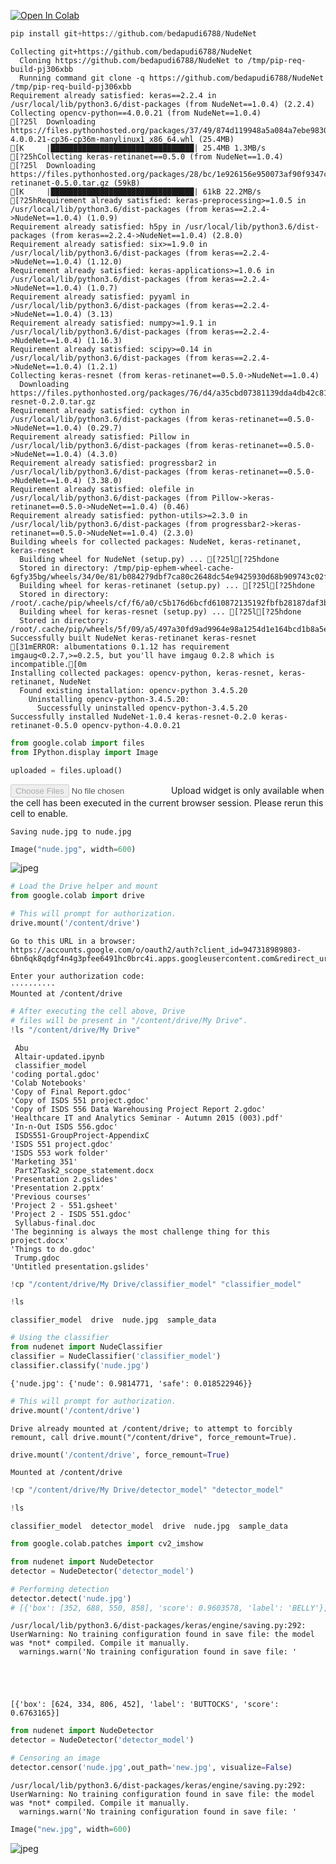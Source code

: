 <a href="https://colab.research.google.com/github/lahorekid/cnn/blob/master/Nude_classifier.ipynb" target="_parent"><img src="https://colab.research.google.com/assets/colab-badge.svg" alt="Open In Colab"/></a>


```python
pip install git+https://github.com/bedapudi6788/NudeNet
```

    Collecting git+https://github.com/bedapudi6788/NudeNet
      Cloning https://github.com/bedapudi6788/NudeNet to /tmp/pip-req-build-pj306xbb
      Running command git clone -q https://github.com/bedapudi6788/NudeNet /tmp/pip-req-build-pj306xbb
    Requirement already satisfied: keras==2.2.4 in /usr/local/lib/python3.6/dist-packages (from NudeNet==1.0.4) (2.2.4)
    Collecting opencv-python==4.0.0.21 (from NudeNet==1.0.4)
    [?25l  Downloading https://files.pythonhosted.org/packages/37/49/874d119948a5a084a7ebe98308214098ef3471d76ab74200f9800efeef15/opencv_python-4.0.0.21-cp36-cp36m-manylinux1_x86_64.whl (25.4MB)
    [K     |████████████████████████████████| 25.4MB 1.3MB/s 
    [?25hCollecting keras-retinanet==0.5.0 (from NudeNet==1.0.4)
    [?25l  Downloading https://files.pythonhosted.org/packages/28/bc/1e926156e950073af90f9347cb74bf4a75e749942e75f398472bad7ef146/keras-retinanet-0.5.0.tar.gz (59kB)
    [K     |████████████████████████████████| 61kB 22.2MB/s 
    [?25hRequirement already satisfied: keras-preprocessing>=1.0.5 in /usr/local/lib/python3.6/dist-packages (from keras==2.2.4->NudeNet==1.0.4) (1.0.9)
    Requirement already satisfied: h5py in /usr/local/lib/python3.6/dist-packages (from keras==2.2.4->NudeNet==1.0.4) (2.8.0)
    Requirement already satisfied: six>=1.9.0 in /usr/local/lib/python3.6/dist-packages (from keras==2.2.4->NudeNet==1.0.4) (1.12.0)
    Requirement already satisfied: keras-applications>=1.0.6 in /usr/local/lib/python3.6/dist-packages (from keras==2.2.4->NudeNet==1.0.4) (1.0.7)
    Requirement already satisfied: pyyaml in /usr/local/lib/python3.6/dist-packages (from keras==2.2.4->NudeNet==1.0.4) (3.13)
    Requirement already satisfied: numpy>=1.9.1 in /usr/local/lib/python3.6/dist-packages (from keras==2.2.4->NudeNet==1.0.4) (1.16.3)
    Requirement already satisfied: scipy>=0.14 in /usr/local/lib/python3.6/dist-packages (from keras==2.2.4->NudeNet==1.0.4) (1.2.1)
    Collecting keras-resnet (from keras-retinanet==0.5.0->NudeNet==1.0.4)
      Downloading https://files.pythonhosted.org/packages/76/d4/a35cbd07381139dda4db42c81b88c59254faac026109022727b45b31bcad/keras-resnet-0.2.0.tar.gz
    Requirement already satisfied: cython in /usr/local/lib/python3.6/dist-packages (from keras-retinanet==0.5.0->NudeNet==1.0.4) (0.29.7)
    Requirement already satisfied: Pillow in /usr/local/lib/python3.6/dist-packages (from keras-retinanet==0.5.0->NudeNet==1.0.4) (4.3.0)
    Requirement already satisfied: progressbar2 in /usr/local/lib/python3.6/dist-packages (from keras-retinanet==0.5.0->NudeNet==1.0.4) (3.38.0)
    Requirement already satisfied: olefile in /usr/local/lib/python3.6/dist-packages (from Pillow->keras-retinanet==0.5.0->NudeNet==1.0.4) (0.46)
    Requirement already satisfied: python-utils>=2.3.0 in /usr/local/lib/python3.6/dist-packages (from progressbar2->keras-retinanet==0.5.0->NudeNet==1.0.4) (2.3.0)
    Building wheels for collected packages: NudeNet, keras-retinanet, keras-resnet
      Building wheel for NudeNet (setup.py) ... [?25l[?25hdone
      Stored in directory: /tmp/pip-ephem-wheel-cache-6gfy35bg/wheels/34/0e/81/b084279dbf7ca80c2648dc54e9425930d68b909743c02f7556
      Building wheel for keras-retinanet (setup.py) ... [?25l[?25hdone
      Stored in directory: /root/.cache/pip/wheels/cf/f6/a0/c5b176d6bcfd610872135192fbfb28187daf3b852893ae6eb8
      Building wheel for keras-resnet (setup.py) ... [?25l[?25hdone
      Stored in directory: /root/.cache/pip/wheels/5f/09/a5/497a30fd9ad9964e98a1254d1e164bcd1b8a5eda36197ecb3c
    Successfully built NudeNet keras-retinanet keras-resnet
    [31mERROR: albumentations 0.1.12 has requirement imgaug<0.2.7,>=0.2.5, but you'll have imgaug 0.2.8 which is incompatible.[0m
    Installing collected packages: opencv-python, keras-resnet, keras-retinanet, NudeNet
      Found existing installation: opencv-python 3.4.5.20
        Uninstalling opencv-python-3.4.5.20:
          Successfully uninstalled opencv-python-3.4.5.20
    Successfully installed NudeNet-1.0.4 keras-resnet-0.2.0 keras-retinanet-0.5.0 opencv-python-4.0.0.21



```python
from google.colab import files
from IPython.display import Image
```


```python
uploaded = files.upload()
```



<input type="file" id="files-150d96ea-8a6d-4f70-beae-a2c96a8fe058" name="files[]" multiple disabled />
<output id="result-150d96ea-8a6d-4f70-beae-a2c96a8fe058">
 Upload widget is only available when the cell has been executed in the
 current browser session. Please rerun this cell to enable.
 </output>
 <script src="/nbextensions/google.colab/files.js"></script> 


    Saving nude.jpg to nude.jpg



```python
Image("nude.jpg", width=600)
```




![jpeg](output_4_0.jpg)




```python
# Load the Drive helper and mount
from google.colab import drive

# This will prompt for authorization.
drive.mount('/content/drive')
```

    Go to this URL in a browser: https://accounts.google.com/o/oauth2/auth?client_id=947318989803-6bn6qk8qdgf4n4g3pfee6491hc0brc4i.apps.googleusercontent.com&redirect_uri=urn%3Aietf%3Awg%3Aoauth%3A2.0%3Aoob&scope=email%20https%3A%2F%2Fwww.googleapis.com%2Fauth%2Fdocs.test%20https%3A%2F%2Fwww.googleapis.com%2Fauth%2Fdrive%20https%3A%2F%2Fwww.googleapis.com%2Fauth%2Fdrive.photos.readonly%20https%3A%2F%2Fwww.googleapis.com%2Fauth%2Fpeopleapi.readonly&response_type=code
    
    Enter your authorization code:
    ··········
    Mounted at /content/drive



```python
# After executing the cell above, Drive
# files will be present in "/content/drive/My Drive".
!ls "/content/drive/My Drive"
```

     Abu
     Altair-updated.ipynb
     classifier_model
    'coding portal.gdoc'
    'Colab Notebooks'
    'Copy of Final Report.gdoc'
    'Copy of ISDS 551 project.gdoc'
    'Copy of ISDS 556 Data Warehousing Project Report 2.gdoc'
    'Healthcare IT and Analytics Seminar - Autumn 2015 (003).pdf'
    'In-n-Out ISDS 556.gdoc'
     ISDS551-GroupProject-AppendixC
    'ISDS 551 project.gdoc'
    'ISDS 553 work folder'
    'Marketing 351'
     Part2Task2_scope_statement.docx
    'Presentation 2.gslides'
    'Presentation 2.pptx'
    'Previous courses'
    'Project 2 - 551.gsheet'
    'Project 2 - ISDS 551.gdoc'
     Syllabus-final.doc
    'The beginning is always the most challenge thing for this project.docx'
    'Things to do.gdoc'
     Trump.gdoc
    'Untitled presentation.gslides'



```python
!cp "/content/drive/My Drive/classifier_model" "classifier_model"
```


```python
!ls
```

    classifier_model  drive  nude.jpg  sample_data



```python
# Using the classifier
from nudenet import NudeClassifier
classifier = NudeClassifier('classifier_model')
classifier.classify('nude.jpg')
```




    {'nude.jpg': {'nude': 0.9814771, 'safe': 0.018522946}}




```python
# This will prompt for authorization.
drive.mount('/content/drive')
```

    Drive already mounted at /content/drive; to attempt to forcibly remount, call drive.mount("/content/drive", force_remount=True).



```python
drive.mount('/content/drive', force_remount=True)
```

    Mounted at /content/drive



```python
!cp "/content/drive/My Drive/detector_model" "detector_model"
```


```python
!ls
```

    classifier_model  detector_model  drive  nude.jpg  sample_data



```python
from google.colab.patches import cv2_imshow
```


```python
from nudenet import NudeDetector
detector = NudeDetector('detector_model')

# Performing detection
detector.detect('nude.jpg')
# [{'box': [352, 688, 550, 858], 'score': 0.9603578, 'label': 'BELLY'}, {'box': [507, 896, 586, 1055], 'score': 0.94103414, 'label': 'F_GENITALIA'}, {'box': [221, 467, 552, 650], 'score': 0.8011624, 'label': 'F_BREAST'}, {'box': [359, 464, 543, 626], 'score': 0.6324697, 'label': 'F_BREAST'}]


```

    /usr/local/lib/python3.6/dist-packages/keras/engine/saving.py:292: UserWarning: No training configuration found in save file: the model was *not* compiled. Compile it manually.
      warnings.warn('No training configuration found in save file: '





    [{'box': [624, 334, 806, 452], 'label': 'BUTTOCKS', 'score': 0.6763165}]




```python
from nudenet import NudeDetector
detector = NudeDetector('detector_model')

# Censoring an image
detector.censor('nude.jpg',out_path='new.jpg', visualize=False)

```

    /usr/local/lib/python3.6/dist-packages/keras/engine/saving.py:292: UserWarning: No training configuration found in save file: the model was *not* compiled. Compile it manually.
      warnings.warn('No training configuration found in save file: '



```python
Image("new.jpg", width=600)
```




![jpeg](output_17_0.jpg)


